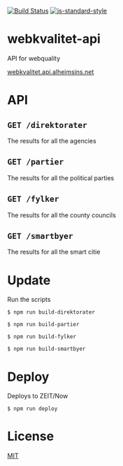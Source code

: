 [![Build Status](https://travis-ci.com/Alheimsins/webkvalitet-api.svg?branch=master)](https://travis-ci.com/Alheimsins/webkvalitet-api)
[![js-standard-style](https://img.shields.io/badge/code%20style-standard-brightgreen.svg?style=flat)](https://github.com/feross/standard)

# webkvalitet-api

API for webquality

[webkvalitet.api.alheimsins.net](https://webkvalitet.api.alheimsins.net)

# API

## ```GET /direktorater```

The results for all the agencies

## ```GET /partier```

The results for all the political parties

## ```GET /fylker```

The results for all the county councils

## ```GET /smartbyer```

The results for all the smart citie

# Update

Run the scripts

```
$ npm run build-direktorater
```

```
$ npm run build-partier
```

```
$ npm run build-fylker
```

```
$ npm run build-smartbyer
```

# Deploy

Deploys to ZEIT/Now

```
$ npm run deploy
```

# License

[MIT](LICENSE)
